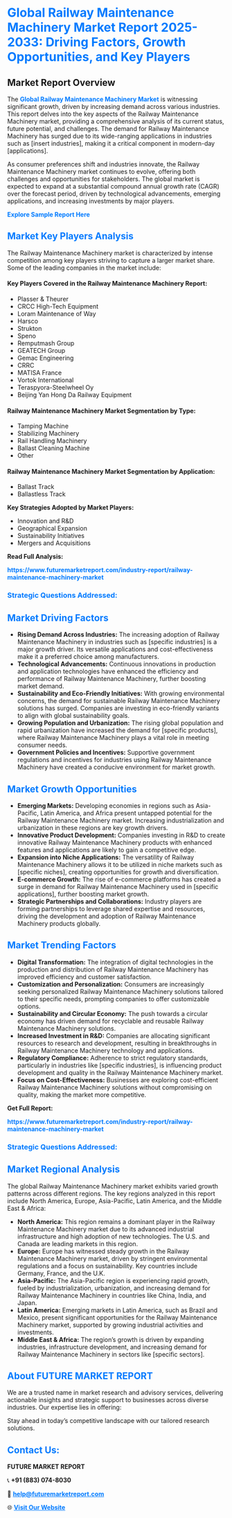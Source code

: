 <h1 style="color: #007BFF;">Global Railway Maintenance Machinery Market Report 2025-2033: Driving Factors, Growth Opportunities, and Key Players</h1>

<section id="overview">
<h2>Market Report Overview</h2>
<p>The <a href="https://www.futuremarketreport.com/industry-report/railway-maintenance-machinery-market" style="color: #007BFF; text-decoration: none;"><strong>Global Railway Maintenance Machinery Market</strong></a> is witnessing significant growth, driven by increasing demand across various industries. This report delves into the key aspects of the Railway Maintenance Machinery market, providing a comprehensive analysis of its current status, future potential, and challenges. The demand for Railway Maintenance Machinery has surged due to its wide-ranging applications in industries such as [insert industries], making it a critical component in modern-day [applications].</p>
<p>As consumer preferences shift and industries innovate, the Railway Maintenance Machinery market continues to evolve, offering both challenges and opportunities for stakeholders. The global market is expected to expand at a substantial compound annual growth rate (CAGR) over the forecast period, driven by technological advancements, emerging applications, and increasing investments by major players.</p>
</section>

<section id="overview">
<p><a href="https://www.futuremarketreport.com/request-sample/reportId=87501" style="color: #007BFF; text-decoration: none;"><strong>Explore Sample Report Here</strong></a></p>
</section>

<section id="key-players">
<h2 style="color: #007BFF;">Market Key Players Analysis</h2>
<p>The Railway Maintenance Machinery market is characterized by intense competition among key players striving to capture a larger market share. Some of the leading companies in the market include:</p>
<h4>Key Players Covered in the Railway Maintenance Machinery Report:</h4>
<ul><li>Plasser &amp; Theurer</li><li>CRCC High-Tech Equipment</li><li>Loram Maintenance of Way</li><li>Harsco</li><li>Strukton</li><li>Speno</li><li>Remputmash Group</li><li>GEATECH Group</li><li>Gemac Engineering</li><li>CRRC</li><li>MATISA France</li><li>Vortok International</li><li>Teraspyora-Steelwheel Oy</li><li>Beijing Yan Hong Da Railway Equipment</li></ul>
<h4>Railway Maintenance Machinery Market Segmentation by Type:</h4>
<ul><li>Tamping Machine</li><li>Stabilizing Machinery</li><li>Rail Handling Machinery</li><li>Ballast Cleaning Machine</li><li>Other</li></ul>

<h4>Railway Maintenance Machinery Market Segmentation by Application:</h4>
<ul><li>Ballast Track</li><li>Ballastless Track</li></ul>
<p><strong>Key Strategies Adopted by Market Players:</strong></p>
<ul>
<li>Innovation and R&D</li>
<li>Geographical Expansion</li>
<li>Sustainability Initiatives</li>
<li>Mergers and Acquisitions</li>
</ul>
</section>

<section>
<p><strong>Read Full Analysis: </strong></p><a href="https://www.futuremarketreport.com/industry-report/railway-maintenance-machinery-market" style="color: #007BFF; text-decoration: none;"><strong>https://www.futuremarketreport.com/industry-report/railway-maintenance-machinery-market</strong></a>
<h3 style="color: #007BFF;">Strategic Questions Addressed:</h3>
</section>

<section id="driving-factors">
<h2 style="color: #007BFF;">Market Driving Factors</h2>
<ul>
<li><strong>Rising Demand Across Industries:</strong> The increasing adoption of Railway Maintenance Machinery in industries such as [specific industries] is a major growth driver. Its versatile applications and cost-effectiveness make it a preferred choice among manufacturers.</li>
<li><strong>Technological Advancements:</strong> Continuous innovations in production and application technologies have enhanced the efficiency and performance of Railway Maintenance Machinery, further boosting market demand.</li>
<li><strong>Sustainability and Eco-Friendly Initiatives:</strong> With growing environmental concerns, the demand for sustainable Railway Maintenance Machinery solutions has surged. Companies are investing in eco-friendly variants to align with global sustainability goals.</li>
<li><strong>Growing Population and Urbanization:</strong> The rising global population and rapid urbanization have increased the demand for [specific products], where Railway Maintenance Machinery plays a vital role in meeting consumer needs.</li>
<li><strong>Government Policies and Incentives:</strong> Supportive government regulations and incentives for industries using Railway Maintenance Machinery have created a conducive environment for market growth.</li>
</ul>
</section>

<section id="growth-opportunities">
<h2 style="color: #007BFF;">Market Growth Opportunities</h2>
<ul>
<li><strong>Emerging Markets:</strong> Developing economies in regions such as Asia-Pacific, Latin America, and Africa present untapped potential for the Railway Maintenance Machinery market. Increasing industrialization and urbanization in these regions are key growth drivers.</li>
<li><strong>Innovative Product Development:</strong> Companies investing in R&D to create innovative Railway Maintenance Machinery products with enhanced features and applications are likely to gain a competitive edge.</li>
<li><strong>Expansion into Niche Applications:</strong> The versatility of Railway Maintenance Machinery allows it to be utilized in niche markets such as [specific niches], creating opportunities for growth and diversification.</li>
<li><strong>E-commerce Growth:</strong> The rise of e-commerce platforms has created a surge in demand for Railway Maintenance Machinery used in [specific applications], further boosting market growth.</li>
<li><strong>Strategic Partnerships and Collaborations:</strong> Industry players are forming partnerships to leverage shared expertise and resources, driving the development and adoption of Railway Maintenance Machinery products globally.</li>
</ul>
</section>

<section id="trending-factors">
<h2 style="color: #007BFF;">Market Trending Factors</h2>
<ul>
<li><strong>Digital Transformation:</strong> The integration of digital technologies in the production and distribution of Railway Maintenance Machinery has improved efficiency and customer satisfaction.</li>
<li><strong>Customization and Personalization:</strong> Consumers are increasingly seeking personalized Railway Maintenance Machinery solutions tailored to their specific needs, prompting companies to offer customizable options.</li>
<li><strong>Sustainability and Circular Economy:</strong> The push towards a circular economy has driven demand for recyclable and reusable Railway Maintenance Machinery solutions.</li>
<li><strong>Increased Investment in R&D:</strong> Companies are allocating significant resources to research and development, resulting in breakthroughs in Railway Maintenance Machinery technology and applications.</li>
<li><strong>Regulatory Compliance:</strong> Adherence to strict regulatory standards, particularly in industries like [specific industries], is influencing product development and quality in the Railway Maintenance Machinery market.</li>
<li><strong>Focus on Cost-Effectiveness:</strong> Businesses are exploring cost-efficient Railway Maintenance Machinery solutions without compromising on quality, making the market more competitive.</li>
</ul>
</section>

<section>
<p><strong>Get Full Report: </strong></p><a href="https://www.futuremarketreport.com/industry-report/railway-maintenance-machinery-market" style="color: #007BFF; text-decoration: none;"><strong>https://www.futuremarketreport.com/industry-report/railway-maintenance-machinery-market</strong></a>
<h3 style="color: #007BFF;">Strategic Questions Addressed:</h3>
</section>


<section id="regional-analysis">
<h2 style="color: #007BFF;">Market Regional Analysis</h2>
<p>The global Railway Maintenance Machinery market exhibits varied growth patterns across different regions. The key regions analyzed in this report include North America, Europe, Asia-Pacific, Latin America, and the Middle East & Africa:</p>
<ul>
<li><strong>North America:</strong> This region remains a dominant player in the Railway Maintenance Machinery market due to its advanced industrial infrastructure and high adoption of new technologies. The U.S. and Canada are leading markets in this region.</li>
<li><strong>Europe:</strong> Europe has witnessed steady growth in the Railway Maintenance Machinery market, driven by stringent environmental regulations and a focus on sustainability. Key countries include Germany, France, and the U.K.</li>
<li><strong>Asia-Pacific:</strong> The Asia-Pacific region is experiencing rapid growth, fueled by industrialization, urbanization, and increasing demand for Railway Maintenance Machinery in countries like China, India, and Japan.</li>
<li><strong>Latin America:</strong> Emerging markets in Latin America, such as Brazil and Mexico, present significant opportunities for the Railway Maintenance Machinery market, supported by growing industrial activities and investments.</li>
<li><strong>Middle East & Africa:</strong> The region’s growth is driven by expanding industries, infrastructure development, and increasing demand for Railway Maintenance Machinery in sectors like [specific sectors].</li>
</ul>
</section>

<footer>
<h2 style="color: #007BFF;">About FUTURE MARKET REPORT</h2>
<p>We are a trusted name in market research and advisory services, delivering actionable insights and strategic support to businesses across diverse industries. Our expertise lies in offering:</p>

<p>Stay ahead in today’s competitive landscape with our tailored research solutions.</p>

<h2 style="color: #007BFF;">Contact Us:</h2>
<p><strong>FUTURE MARKET REPORT</strong></p>
<p>📞 <strong>+91 (883) 074-8030</strong></p>
<p>📧 <strong><a href="mailto:help@futuremarketreport.com" style="color: #007BFF;">help@futuremarketreport.com</a></strong></p>
<p>🌐 <strong><a href="https://www.futuremarketreport.com/" style="color: #007BFF;">Visit Our Website</a></strong></p>
</footer>